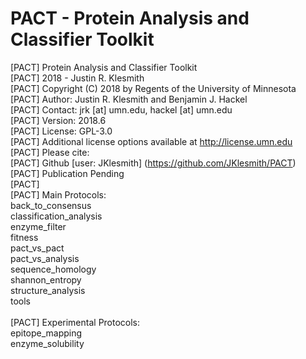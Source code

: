 # PACT - Protein Analysis and Classifier Toolkit

[PACT] Protein Analysis and Classifier Toolkit<br />
[PACT] 2018 - Justin R. Klesmith<br />
[PACT] Copyright (C) 2018 by Regents of the University of Minnesota<br />
[PACT] Author: Justin R. Klesmith and Benjamin J. Hackel<br />
[PACT] Contact: jrk [at] umn.edu, hackel [at] umn.edu<br />
[PACT] Version: 2018.6<br />
[PACT] License: GPL-3.0<br />
[PACT] Additional license options available at http://license.umn.edu<br />
[PACT] Please cite:<br />
[PACT] Github [user: JKlesmith] (https://github.com/JKlesmith/PACT)<br />
[PACT] Publication Pending<br />
[PACT]<br />
[PACT] Main Protocols:<br />
back_to_consensus<br />
classification_analysis<br />
enzyme_filter<br />
fitness<br />
pact_vs_pact<br />
pact_vs_analysis<br />
sequence_homology<br />
shannon_entropy<br />
structure_analysis<br />
tools<br />
<br />
[PACT] Experimental Protocols:<br />
epitope_mapping<br />
enzyme_solubility<br />
